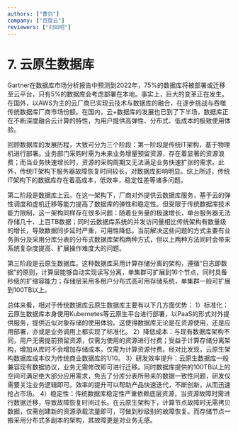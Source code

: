 ```yaml
---
authors: ["曹剑"]
company: ["百度云"]
reviewers: ["刘如明"]
---
```

# 7.	云原生数据库

Gartner在数据库市场分析报告中预测到2022年，75%的数据库将被部署或迁移至云平台，只有5%的数据库会考虑部署在本地。事实上，巨大的变革正在发生。在国外，以AWS为主的云厂商已实现云技术与数据库的融合，在逐步挑战与吞噬传统数据库厂商市场份额。在国内，云+数据库的发展也已到了下半场，数据库正在不断深度融合云计算的特性，为用户提供高弹性、分布式、低成本的极致使用体验。

回顾数据库的发展历程，大致可分为三个阶段：第一阶段是传统IT架构，基于物理机进行部署。业务部门采购时需为未来业务增量预留资源，存在着显著的资源浪费；而当业务快速增长时，资源的采购周期又无法满足业务快速扩张的需求。此外，传统IT架构下服务器故障恢复时间较长，对数据库影响明显。综上所述，传统IT架构下的数据库存在着高成本，低效率，稳定性差等诸多问题。

第二阶段是数据库上云。在这一架构下，厂商对外提供云数据库服务，基于云的弹性调度和虚机迁移等能力提高了数据库的弹性和稳定性。但受限于传统数据库技术能力限制，这一架构同样存在很多问题：随着业务量的极速增长，单台服务器无法存储几十、上百TB数据；同时云数据库系统的并发访问量相比传统架构有数量级的增长，导致数据同步延时严重，可用性降低。当前解决这些问题的方式主要有业务拆分及采用分库分表的分布式数据库架构两种方式，但以上两种方法同时会带来系统复杂度提高、扩展操作难度大的问题。

第三阶段是云原生数据库。这种数据库采用计算存储分离的架构，遵循“日志即数据”的原则，计算层能够自动实现读写分离，单集群可扩展到16个节点，同时具备秒级的扩缩容能力；存储层采用多租户分布式高可用存储系统，单集群一般可扩展到100TB以上。

总体来看，相对于传统数据库云原生数据库主要有以下几方面优势：
1）标准化：云原生数据库本身使用Kubernetes等云原生平台进行部署，以PaaS的形式对外提供服务，提供近似对象存储的使用体验。这使得数据库无论是在资源使用，还是应用部署，亦或是业务调用上都实现了标准化。
2）降低成本：与现有数据库架构不同，用户无需提前预留资源，仅需为使用的资源进行付费；受益于计算存储分离架构，增加从库时不会增加存储成本，仅需为计算资源付费。经对比发现，云原生架构数据库成本仅为传统商业数据库的1/10。
3）研发效率提升：云原生数据库一般兼容现有数据协议，业务无需修改即可进行迁移。同时数据库提供的100TB以上的空间可满足绝大部分应用需求，免去了分库分表所带来的数据一致性问题，研发仅需要关注业务逻辑即可。效率的提升可以帮助产品快速迭代，不断创新，从而迅速抢占市场。
4）稳定性：传统数据库稳定性严重依赖底层资源，当资源故障时需进行数据迁移，导致故障恢复时间过长。在云原生架构下，计算节点故障时无需拷贝数据，仅需创建新的资源承载流量即可，可做到秒级别的故障恢复。而存储节点一搬采用分布式多副本的架构，其故障更是对业务无感。